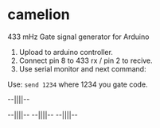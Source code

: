 # camelion
433 mHz Gate signal generator for Arduino

1) Upload to arduino controller.
2) Connect pin 8 to 433 rx / pin 2 to recive.
3) Use serial monitor and next command:

Use:
`send 1234`
 where 1234 you gate code.


--||||--

--||||--
--||||--
--||||--
